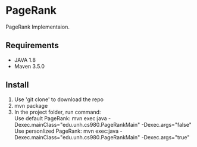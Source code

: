 # PageRank
PageRank Implementaion.

## Requirements
- JAVA 1.8
- Maven 3.5.0
## Install
1. Use 'git clone' to download the repo  
2. mvn package  
3. In the project folder, run command:  
   Use default PageRank: mvn exec:java -Dexec.mainClass="edu.unh.cs980.PageRankMain" -Dexec.args="false"  
   Use personlized PageRank: mvn exec:java -Dexec.mainClass="edu.unh.cs980.PageRankMain" -Dexec.args="true"
